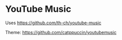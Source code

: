 # YouTube Music

Uses https://github.com/th-ch/youtube-music

Theme: https://github.com/catppuccin/youtubemusic
